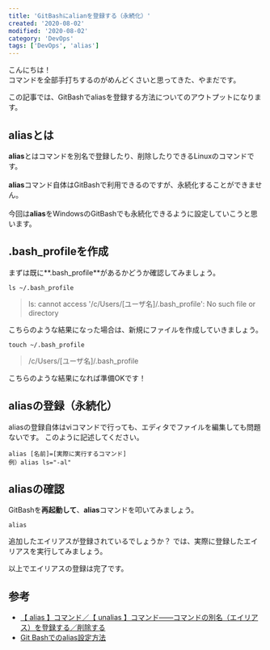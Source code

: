 ```yaml
---
title: 'GitBashにalianを登録する（永続化）'
created: '2020-08-02'
modified: '2020-08-02'
category: 'DevOps'
tags: ['DevOps', 'alias']
---
```


こんにちは！<br>
コマンドを全部手打ちするのがめんどくさいと思ってきた、やまだです。

この記事では、GitBashでaliasを登録する方法についてのアウトプットになります。

## aliasとは
**alias**とはコマンドを別名で登録したり、削除したりできるLinuxのコマンドです。<br>	
**alias**コマンド自体はGitBashで利用できるのですが、永続化することができません。<br>	
今回は**alias**をWindowsのGitBashでも永続化できるように設定していこうと思います。

## .bash_profileを作成
まずは既に**.bash_profile**があるかどうか確認してみましょう。
```
ls ~/.bash_profile
```
> ls: cannot access '/c/Users/[ユーザ名]/.bash_profile': No such file or directory

こちらのような結果になった場合は、新規にファイルを作成していきましょう。
```
touch ~/.bash_profile
```
> /c/Users/[ユーザ名]/.bash_profile

こちらのような結果になれば準備OKです！


## aliasの登録（永続化）
aliasの登録自体はviコマンドで行っても、エディタでファイルを編集しても問題ないです。
このように記述してください。
```
alias [名前]=[実際に実行するコマンド]
例）alias ls="-al"
```

## aliasの確認
GitBashを**再起動して**、**alias**コマンドを叩いてみましょう。
```
alias
```
追加したエイリアスが登録されているでしょうか？
では、実際に登録したエイリアスを実行してみましょう。

以上でエイリアスの登録は完了です。

## 参考
- [【 alias 】コマンド／【 unalias 】コマンド――コマンドの別名（エイリアス）を登録する／削除する](https://www.atmarkit.co.jp/ait/articles/1703/24/news012.html)
- [Git Bashでのalias設定方法](https://qiita.com/ma_me/items/f76295f3da9579043bbc)
